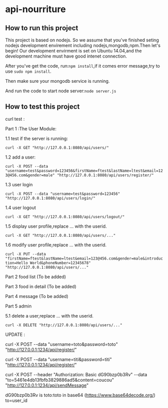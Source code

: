 api-nourriture
==============
How to run this project
---------
This project is based on nodejs. So we assume that you've finished seting nodejs development envirement including nodejs,mongodb,npm.Then let's begin!
Our development envirment is set on Ubuntu 14.04,and the development machine must have good intenet connection.

After you've get the code, run:`npm install`,if it comes error message,try to use `sudo npm install`.

Then make sure your mongodb service is running.

And run the code to start node server:`node server.js` 

How to test this project
---------
curl test :

Part 1 :The User Module:

1.1 test if the server is running:

`curl -X GET "http://127.0.0.1:8080/api/users/"`

1.2 add a user:

`curl -X POST --data "username=test&password=123456&firstName=ftest&lastName=ltest&email=123@456.com&gender=male" "http://127.0.0.1:8080/api/users/register/"`

1.3 user login

`curl -X POST --data "username=test&password=123456" "http://127.0.0.1:8080/api/users/login/"`

1.4 user logout

`curl -X GET "http://127.0.0.1:8080/api/users/logout/"`

1.5 display user profile,replace ... with the userid.

`curl -X GET "http://127.0.0.1:8080/api/users/..."`

1.6 modify user profile,replace ... with the userid.

`curl -X PUT --data "firstName=ftest&lastName=ltest&email=123@456.com&gender=male&introduction=Hello World&phoneNumber=12345678" "http://127.0.0.1:8080/api/users/..."`

Part 2 food list
(To be added)

Part 3 food in detail
(To be added)

Part 4 message
(To be added)

Part 5 admin

5.1 delete a user,replace ... with the userid.

`curl -X DELETE "http://127.0.0.1:8080/api/users/..."`


UPDATE :

curl -X POST --data "username=toto&password=toto" "http://127.0.0.1:1234/api/register/"

curl -X POST --data "username=titi&password=titi" "http://127.0.0.1:1234/api/register/"

curl -X POST --header "Authorization: Basic dG90bzp0b3Rv" --data "to=5461e4db13fbfb3829886ad5&content=coucou" "http://127.0.0.1:1234/api/sendMessage"

dG90bzp0b3Rv is toto:toto in base64 (https://www.base64decode.org/)
to=user_id
